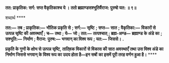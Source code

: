**तत: प्राकृतिक: सर्ग: सप्त वैकृतिकाश्च ये ।** **ततो ब्रह्माण्डसश्भूतिर्वैराज: पुरुषो यत: ॥ ९॥** 

शब्दार्थ **** 

**तत:—** **तब** **; प्राकृतिक:—** **भौतिक प्रकृति से** **; सर्ग:—** **सृष्टि** **; सप्त—** **सात** **; वैकृतिका:—** **विकारों से उत्पन्न सृष्टि की** **अवस्थाएँ** **; च—** **तथा** **; ये—** **जो** **; तत:—** **तत्पश्चात्** **; ब्रह्म-अण्ड—** **ब्रह्माण्ड के अंडे का** **; सश्भूति:—** **निर्माण** **; वैराज:** **पुरुष:—** **भगवान् का विश्व रूप** **; यत:—** **जिससे।** **.** 

**प्रकृति के गुणों के क्षोभ से उत्पन्न सृष्टि, ताति्वक विकारों से विकास की सात अवस्थाएँ** **तथा उस विश्व अंडे का निर्माण जिससे भगवान् के विश्व रूप का उदय होता है—इन सबों** **का इसमें पूरी तरह वर्णन हुआ है।** **** 